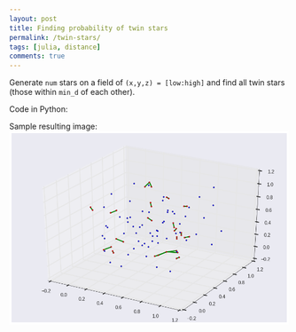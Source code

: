 ```yaml
---
layout: post
title: Finding probability of twin stars
permalink: /twin-stars/
tags: [julia, distance]
comments: true
---
```

Generate `num` stars on a field of `(x,y,z) = [low:high]` and find all twin stars (those within `min_d` of each other).

<!-- more -->

Code in Python:

<code data-gist-id="2b3b608f46a7de1e87d1" data-gist-hide-footer="true"></code>

Sample resulting image:
![](/images/twin-stars_sample.png "Sample output")